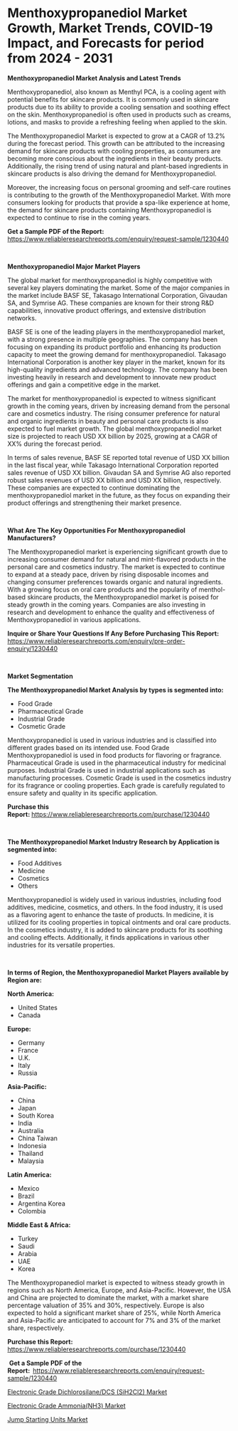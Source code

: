 <p><h1>Menthoxypropanediol Market Growth, Market Trends, COVID-19 Impact, and Forecasts for period from 2024 - 2031</h1></p><p><strong>Menthoxypropanediol Market Analysis and Latest Trends</strong></p>
<p><p>Menthoxypropanediol, also known as Menthyl PCA, is a cooling agent with potential benefits for skincare products. It is commonly used in skincare products due to its ability to provide a cooling sensation and soothing effect on the skin. Menthoxypropanediol is often used in products such as creams, lotions, and masks to provide a refreshing feeling when applied to the skin.</p><p>The Menthoxypropanediol Market is expected to grow at a CAGR of 13.2% during the forecast period. This growth can be attributed to the increasing demand for skincare products with cooling properties, as consumers are becoming more conscious about the ingredients in their beauty products. Additionally, the rising trend of using natural and plant-based ingredients in skincare products is also driving the demand for Menthoxypropanediol.</p><p>Moreover, the increasing focus on personal grooming and self-care routines is contributing to the growth of the Menthoxypropanediol Market. With more consumers looking for products that provide a spa-like experience at home, the demand for skincare products containing Menthoxypropanediol is expected to continue to rise in the coming years.</p></p>
<p><strong>Get a Sample PDF of the Report:&nbsp;</strong> <a href="https://www.reliableresearchreports.com/enquiry/request-sample/1230440">https://www.reliableresearchreports.com/enquiry/request-sample/1230440</a></p>
<p>&nbsp;</p>
<p><strong>Menthoxypropanediol Major Market Players</strong></p>
<p><p>The global market for menthoxypropanediol is highly competitive with several key players dominating the market. Some of the major companies in the market include BASF SE, Takasago International Corporation, Givaudan SA, and Symrise AG. These companies are known for their strong R&D capabilities, innovative product offerings, and extensive distribution networks.</p><p>BASF SE is one of the leading players in the menthoxypropanediol market, with a strong presence in multiple geographies. The company has been focusing on expanding its product portfolio and enhancing its production capacity to meet the growing demand for menthoxypropanediol. Takasago International Corporation is another key player in the market, known for its high-quality ingredients and advanced technology. The company has been investing heavily in research and development to innovate new product offerings and gain a competitive edge in the market.</p><p>The market for menthoxypropanediol is expected to witness significant growth in the coming years, driven by increasing demand from the personal care and cosmetics industry. The rising consumer preference for natural and organic ingredients in beauty and personal care products is also expected to fuel market growth. The global menthoxypropanediol market size is projected to reach USD XX billion by 2025, growing at a CAGR of XX% during the forecast period.</p><p>In terms of sales revenue, BASF SE reported total revenue of USD XX billion in the last fiscal year, while Takasago International Corporation reported sales revenue of USD XX billion. Givaudan SA and Symrise AG also reported robust sales revenues of USD XX billion and USD XX billion, respectively. These companies are expected to continue dominating the menthoxypropanediol market in the future, as they focus on expanding their product offerings and strengthening their market presence.</p></p>
<p>&nbsp;</p>
<p><strong>What Are The Key Opportunities For Menthoxypropanediol Manufacturers?</strong></p>
<p><p>The Menthoxypropanediol market is experiencing significant growth due to increasing consumer demand for natural and mint-flavored products in the personal care and cosmetics industry. The market is expected to continue to expand at a steady pace, driven by rising disposable incomes and changing consumer preferences towards organic and natural ingredients. With a growing focus on oral care products and the popularity of menthol-based skincare products, the Menthoxypropanediol market is poised for steady growth in the coming years. Companies are also investing in research and development to enhance the quality and effectiveness of Menthoxypropanediol in various applications.</p></p>
<p><strong>Inquire or Share Your Questions If Any Before Purchasing This Report:</strong> <a href="https://www.reliableresearchreports.com/enquiry/pre-order-enquiry/1230440">https://www.reliableresearchreports.com/enquiry/pre-order-enquiry/1230440</a></p>
<p>&nbsp;</p>
<p><strong>Market Segmentation</strong></p>
<p><strong>The Menthoxypropanediol Market Analysis by types is segmented into:</strong></p>
<p><ul><li>Food Grade</li><li>Pharmaceutical Grade</li><li>Industrial Grade</li><li>Cosmetic Grade</li></ul></p>
<p><p>Menthoxypropanediol is used in various industries and is classified into different grades based on its intended use. Food Grade Menthoxypropanediol is used in food products for flavoring or fragrance. Pharmaceutical Grade is used in the pharmaceutical industry for medicinal purposes. Industrial Grade is used in industrial applications such as manufacturing processes. Cosmetic Grade is used in the cosmetics industry for its fragrance or cooling properties. Each grade is carefully regulated to ensure safety and quality in its specific application.</p></p>
<p><strong>Purchase this Report:&nbsp;</strong><a href="https://www.reliableresearchreports.com/purchase/1230440">https://www.reliableresearchreports.com/purchase/1230440</a></p>
<p>&nbsp;</p>
<p><strong>The Menthoxypropanediol Market Industry Research by Application is segmented into:</strong></p>
<p><ul><li>Food Additives</li><li>Medicine</li><li>Cosmetics</li><li>Others</li></ul></p>
<p><p>Menthoxypropanediol is widely used in various industries, including food additives, medicine, cosmetics, and others. In the food industry, it is used as a flavoring agent to enhance the taste of products. In medicine, it is utilized for its cooling properties in topical ointments and oral care products. In the cosmetics industry, it is added to skincare products for its soothing and cooling effects. Additionally, it finds applications in various other industries for its versatile properties.</p></p>
<p>&nbsp;</p>
<p><strong>In terms of Region, the Menthoxypropanediol Market Players available by Region are:</strong></p>
<p>
    <p> <strong> North America: </strong>
        <ul>
            <li>United States</li>
            <li>Canada</li>
        </ul>
        </p> 
    <p> <strong> Europe: </strong>
        <ul>
            <li>Germany</li>
            <li>France</li>
            <li>U.K.</li>
            <li>Italy</li>
            <li>Russia</li>
        </ul>
        </p> 
    <p> <strong> Asia-Pacific: </strong>
        <ul>
            <li>China</li>
            <li>Japan</li>
            <li>South Korea</li>
            <li>India</li>
            <li>Australia</li>
            <li>China Taiwan</li>
            <li>Indonesia</li>
            <li>Thailand</li>
            <li>Malaysia</li>
        </ul>
        </p> 
    <p> <strong> Latin America: </strong>
        <ul>
            <li>Mexico</li>
            <li>Brazil</li>
            <li>Argentina Korea</li>
            <li>Colombia</li>
        </ul>
        </p> 
    <p> <strong> Middle East & Africa: </strong>
        <ul>
            <li>Turkey</li>
            <li>Saudi</li>
            <li>Arabia</li>
            <li>UAE</li>
            <li>Korea</li>
        </ul>
    </p>
    </p>
<p><p>The Menthoxypropanediol market is expected to witness steady growth in regions such as North America, Europe, and Asia-Pacific. However, the USA and China are projected to dominate the market, with a market share percentage valuation of 35% and 30%, respectively. Europe is also expected to hold a significant market share of 25%, while North America and Asia-Pacific are anticipated to account for 7% and 3% of the market share, respectively.</p></p>
<p><strong>Purchase this Report: </strong><a href="https://www.reliableresearchreports.com/purchase/1230440">https://www.reliableresearchreports.com/purchase/1230440</a></p>
<p>&nbsp;<strong>Get a Sample PDF of the Report:&nbsp;&nbsp;</strong><a href="https://www.reliableresearchreports.com/enquiry/request-sample/1230440">https://www.reliableresearchreports.com/enquiry/request-sample/1230440</a></p>
<p><strong></strong></p>
<p><p><a href="https://view.publitas.com/reportprime-1/electronic-grade-dichlorosilane-dcs-sih2cl2-market-research-report-unlocks-analysis-on-the-market-financial-status-market-size-and-market-revenue-upto-2030/">Electronic Grade Dichlorosilane/DCS (SiH2Cl2) Market</a></p><p><a href="https://view.publitas.com/reportprime-1/electronic-grade-ammonia-nh3-market-insights-market-players-and-forecast-till-2030/">Electronic Grade Ammonia(NH3) Market</a></p><p><a href="https://view.publitas.com/reportprime-1/jump-starting-units-market-size-evaluating-its-market-trends-growth-and-projections-2023-2030/">Jump Starting Units Market</a></p></p>